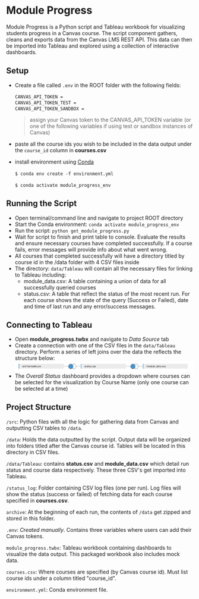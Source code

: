# Module Progress

Module Progress is a Python script and Tableau workbook for visualizing students progress in a Canvas course. The script component gathers, cleans and exports data from the Canvas LMS REST API. This data can then be imported into Tableau and explored using a collection of interactive dashboards.

## Setup

- Create a file called `.env` in the ROOT folder with the following fields:

  ```
  CANVAS_API_TOKEN =
  CANVAS_API_TOKEN_TEST =
  CANVAS_API_TOKEN_SANDBOX =
  ```

  > assign your Canvas token to the CANVAS_API_TOKEN variable (or one of the following variables if using test or sandbox instances of Canvas)

- paste all the course ids you wish to be included in the data output under the `course_id` column in **courses.csv**

- install environment using [Conda](https://docs.conda.io/en/latest/)

  `$ conda env create -f environment.yml`

  `$ conda activate module_progress_env`

## Running the Script

- Open terminal/command line and navigate to project ROOT directory
- Start the Conda environment: `conda activate module_progress_env`
- Run the script: `python get_module_progress.py`
- Wait for script to finish and print table to console. Evaluate the results and ensure necessary courses have completed successfully. If a course fails, error messages will provide info about what went wrong.
- All courses that completed successfully will have a directory titled by course id in the /data folder with 4 CSV files inside
- The directory: `data/Tableau` will contain all the necessary files for linking to Tableau including:
  - module_data.csv: A table containing a union of data for all successfully queried courses
  - status.csv: A table that reflect the status of the most recent run. For each course shows the state of the query (Success or Failed), date and time of last run and any error/success messages.

## Connecting to Tableau

- Open **module_progress.twbx** and navigate to _Data Source_ tab
- Create a connection with one of the CSV files in the `data/Tableau` directory. Perform a series of left joins over the data the reflects the structure below:
  ![join diagram](./_assets/joins.png)
- The _Overall Status_ dashboard provides a dropdown where courses can be selected for the visualization by Course Name (only one course can be selected at a time)

## Project Structure

`/src`: Python files with all the logic for gathering data from Canvas and outputting CSV tables to `/data`.

`/data`: Holds the data outputted by the script. Output data will be organized into folders titled after the Canvas course id. Tables will be located in this directory in CSV files.

`/data/Tableau`: contains **status.csv** and **module_data.csv** which detail run status and course data respectively. These three CSV's get imported into Tableau.

`/status_log`: Folder containing CSV log files (one per run). Log files will show the status (success or failed) of fetching data for each course specified in **courses.csv**.

`archive`: At the beginning of each run, the contents of `/data` get zipped and stored in this folder.

`.env`: _Created manually_. Contains three variables where users can add their Canvas tokens.

`module_progress.twbx`: Tableau workbook containing dashboards to visualize the data output. This packaged workbook also includes mock data.

`courses.csv`: Where courses are specified (by Canvas course id). Must list course ids under a column titled "course_id".

`environment.yml`: Conda environment file.

